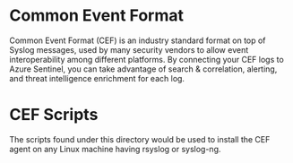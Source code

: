 # Common Event Format 
Common Event Format (CEF) is an industry standard format on top of Syslog messages, used by many security vendors to allow event interoperability among different platforms. By connecting your CEF logs to Azure Sentinel, you can take advantage of search & correlation, alerting, and threat intelligence enrichment for each log.
# CEF Scripts
The scripts found under this directory would be used to install the CEF agent on any Linux machine having rsyslog or syslog-ng.  

